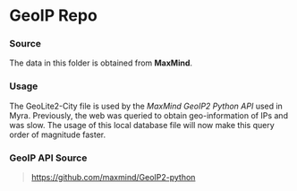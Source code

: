 # GeoIP Repo

### Source
The data in this folder is obtained from **MaxMind**.

### Usage
The GeoLite2-City file is used by the *MaxMind GeoIP2 Python API* used in Myra.
Previously, the web was queried to obtain geo-information of IPs and was slow.
The usage of this local database file will now make this query order of magnitude faster.

### GeoIP API Source
> https://github.com/maxmind/GeoIP2-python